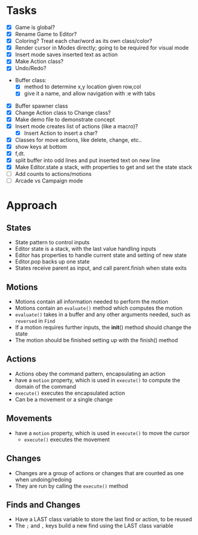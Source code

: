 # Tasks
- [x] Game is global?
- [x] Rename Game to Editor?
- [x] Coloring? Treat each char/word as its own class/color?
- [x] Render cursor in Modes directly; going to be required for visual mode
- [x] Insert mode saves inserted text as action
- [x] Make Action class?
- [x] Undo/Redo?
- Buffer class:
  - [x] method to determine x,y location given row,col
  - [x] give it a name, and allow navigation with :e <file> with tabs
- [x] Buffer spawner class
- [x] Change Action class to Change class?
- [x] Make demo file to demonstrate concept
- [x] Insert mode creates list of actions (like a macro)?
  - [x] Insert Action to insert a char?
- [x] Classes for move actions, like delete, change, etc..
- [x] show keys at bottom
- [x] f,dt.
- [x] split buffer into odd lines and put inserted text on new line
- [x] Make Editor.state a stack, with properties to get and set the state stack
- [ ] Add counts to actions/motions
- [ ] Arcade vs Campaign mode

# Approach

## States
  - State pattern to control inputs
  - Editor state is a stack, with the last value handling inputs
  - Editor has properties to handle current state and setting of new state
  - Editor.pop backs up one state
  - States receive parent as input, and call parent.finish when state exits


## Motions
  - Motions contain all information needed to perform the motion
  - Motions contain an `evaluate()` method which computes the motion 
  - `evaluate()` takes in a buffer and any other arguments needed, such as `reversed` in `Find`
  - If a motion requires further inputs, the __init__() method should change the state
  - The motion should be finished setting up with the finish() method


## Actions
- Actions obey the command pattern, encapsulating an action
- have a `motion` property, which is used in `execute()` to compute the domain of the command
- `execute()` executes the encapsulated action
- Can be a movement or a single change


## Movements
- have a `motion` property, which is used in `execute()` to move the cursor
  - `execute()` executes the movement


## Changes 
  - Changes are a group of actions or changes that are counted as one when undoing/redoing
  - They are run by calling the `execute()` method

## Finds and Changes
  - Have a LAST class variable to store the last find or action, to be reused
  - The `;` and `,` keys build a new find using the LAST class variable
